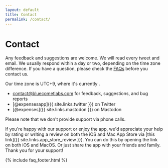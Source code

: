 ```yaml
---
layout: default
title: Contact
permalink: /contact/
---
```


<script>
function updateTime() {
    const now = new Date();
    // Get the current time in milliseconds since the Unix Epoch
    const utcTime = now.getTime() + (now.getTimezoneOffset() * 60000);
    // Adjust for UTC+9
    const timeZoneOffset = 9 * 60 * 60000; // 9 hours in milliseconds
    const localTime = new Date(utcTime + timeZoneOffset);
    // Format the time as HH:MM
    const hours = String(localTime.getHours()).padStart(2, '0');
    const minutes = String(localTime.getMinutes()).padStart(2, '0');
    // Display the time
    document.getElementById('currentTime').textContent = `${hours}:${minutes}`;
}
// Update the time every second
setInterval(updateTime, 1000);
</script>

# Contact

Any feedback and suggestions are welcome. We will read every tweet and email. We usually respond within a day or two, depending on the time zone difference. If you have a question, please check the [FAQs](/faq/) before you contact us.

Our time zone is UTC+9, where it's currently <strong><span id="currentTime"></span></strong>.

- [contact@bluecometlabs.com](mailto:contact@bluecometlabs.com) for feedback, suggestions, and bug reports
- [@expensesapp]({{ site.links.twitter }}) on Twitter
- [@expenses]({{ site.links.mastodon }}) on Mastodon

Please note that we don't provide support via phone calls.

If you're happy with our support or enjoy the app, we'd appreciate your help by rating or writing a review on both the iOS and Mac App Store via [this link]({{ site.links.app_store_review }}). You can do this by opening the link on both iOS and MacOS. Or just share the app with your friends and family. Thank you for your support!

{% include faq_footer.html %}
